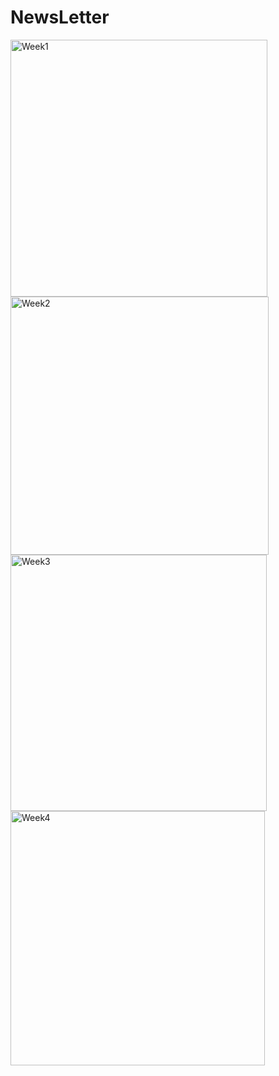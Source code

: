 # NewsLetter

<img width="411" alt="Week1" src="https://github.com/ranvijay-kumar4/NewsLetter/assets/116416700/360c3f8e-c9fd-4da5-b565-b2fee95ace91">

<img width="413" alt="Week2" src="https://github.com/ranvijay-kumar4/NewsLetter/assets/116416700/e4299933-eeb7-4bb4-b697-481fa32164ab">


<img width="410" alt="Week3" src="https://github.com/ranvijay-kumar4/NewsLetter/assets/116416700/575a506d-6487-47ca-8ec5-82eb1800e486">

<img width="407" alt="Week4" src="https://github.com/ranvijay-kumar4/NewsLetter/assets/116416700/cb13a66a-9576-4d02-8246-373b2687a0fe">
